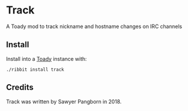 # Track
A Toady mod to track nickname and hostname changes on IRC channels

## Install
Install into a [Toady](https://github.com/TomFrost/Toady) instance with:

    ./ribbit install track

## Credits
Track was written by Sawyer Pangborn in 2018.

